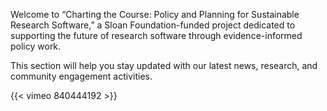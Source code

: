 

Welcome to “Charting the Course: Policy and Planning for Sustainable Research Software,” a Sloan Foundation-funded project dedicated to supporting the future of research software through evidence-informed policy work. 

This section will help you stay updated with our latest news, research, and community engagement activities.

{{< vimeo 840444192 >}}
